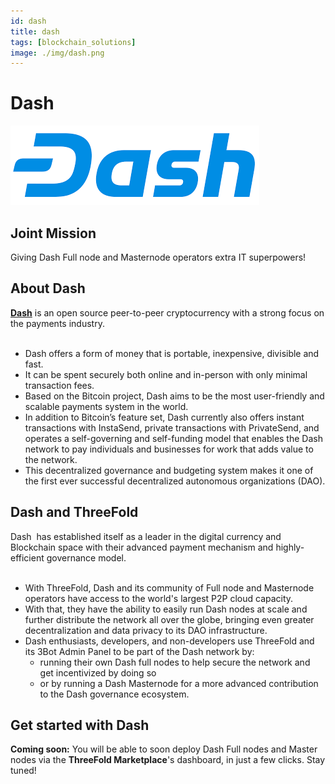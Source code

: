 ```yaml
---
id: dash
title: dash
tags: [blockchain_solutions]
image: ./img/dash.png
---
```


# Dash

![](./img/dash1.png)

## Joint Mission

Giving Dash Full node and Masternode operators extra IT superpowers!

## About Dash 

**[Dash](https://www.dash.org/)** is an open source peer-to-peer cryptocurrency with a strong focus on the payments industry.
<br/>
<br/>

- Dash offers a form of money that is portable, inexpensive, divisible and fast.
- It can be spent securely both online and in-person with only minimal transaction fees.
- Based on the Bitcoin project, Dash aims to be the most user-friendly and scalable payments system in the world.
- In addition to Bitcoin’s feature set, Dash currently also offers instant transactions with InstaSend, private transactions with PrivateSend, and operates a self-governing and self-funding model that enables the Dash network to pay individuals and businesses for work that adds value to the network.
- This decentralized governance and budgeting system makes it one of the first ever successful decentralized autonomous organizations (DAO).

## Dash and ThreeFold

Dash  has established itself as a leader in the digital currency and Blockchain space with their advanced payment mechanism and highly-efficient governance model.
<br/>
<br/>

- With ThreeFold, Dash and its community of Full node and Masternode operators have access to the world's largest P2P cloud capacity.
- With that, they have the ability to easily run Dash nodes at scale and further distribute the network all over the globe, bringing even greater decentralization and data privacy to its DAO infrastructure.
- Dash enthusiasts, developers, and non-developers use ThreeFold and its 3Bot Admin Panel to be part of the Dash network by:
    - running their own Dash full nodes to help secure the network and get incentivized by doing so
    - or by running a Dash Masternode for a more advanced contribution to the Dash governance ecosystem. 

## Get started with Dash

**Coming soon:** You will be able to soon deploy Dash Full nodes and Master nodes via the **ThreeFold Marketplace**'s dashboard, in just a few clicks. Stay tuned!